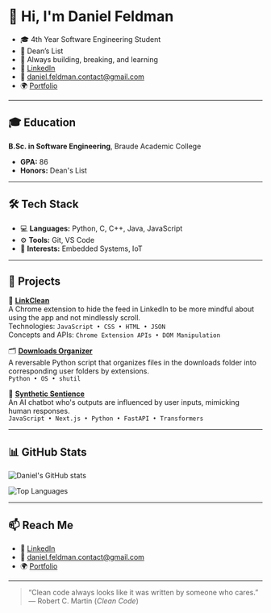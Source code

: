 # 👋 Hi, I'm Daniel Feldman

- 🎓 4th Year Software Engineering Student  
- 🏅 Dean’s List 
- 🧠 Always building, breaking, and learning
- 💼 [LinkedIn](https://www.linkedin.com/in/dany-feldman)  
- 📧 daniel.feldman.contact@gmail.com  
- 🌍 [Portfolio](https://portfolio-danielfeldman1s-projects.vercel.app/)

---

## 🎓 Education
**B.Sc. in Software Engineering**, Braude Academic College
- **GPA:** 86
- **Honors:** Dean's List

---

## 🛠️ Tech Stack

- 💻 **Languages:** Python, C, C++, Java, JavaScript
- ⚙️ **Tools:** Git, VS Code  
- 🔬 **Interests:** Embedded Systems, IoT

---

## 🚀 Projects
👔 **[LinkClean](https://github.com/DanielFeldman1/LinkClean)**  
A Chrome extension to hide the feed in LinkedIn to be more mindful about using the app and not mindlessly scroll.  
Technologies: `JavaScript • CSS • HTML • JSON`  
Concepts and APIs: `Chrome Extension APIs • DOM Manipulation`  

🗂️ **[Downloads Organizer](https://github.com/DanielFeldman1/folder-organizer)**  
A reversable Python script that organizes files in the downloads folder into corresponding user folders by extensions.  
`Python • OS • shutil`

🧠 **[Synthetic Sentience](https://github.com/DanielFeldman1/synthetic-sentience)**  
An AI chatbot who's outputs are influenced by user inputs, mimicking human responses.  
`JavaScript • Next.js • Python • FastAPI • Transformers`

---

## 📊 GitHub Stats

![Daniel's GitHub stats](https://github-readme-stats.vercel.app/api?username=DanielFeldman1&show_icons=true&theme=default&hide=stars&count_private=true)

![Top Languages](https://github-readme-stats.vercel.app/api/top-langs/?username=DanielFeldman1&layout=compact)

---

## 📫 Reach Me

- 💼 [LinkedIn](https://www.linkedin.com/in/dany-feldman)  
- 📧 daniel.feldman.contact@gmail.com  
- 🌍 [Portfolio](https://portfolio-danielfeldman1s-projects.vercel.app/)

---

> “Clean code always looks like it was written by someone who cares.”  
> — Robert C. Martin (*Clean Code*)

